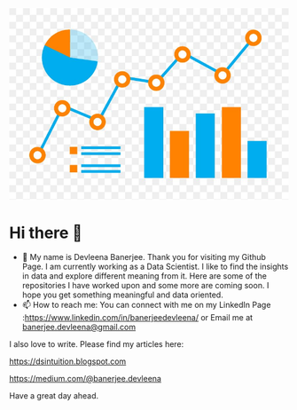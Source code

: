 <img src=analytics-computer-icons-data-analysis-data-science-png-favpng-shG6tVJzrLrUvefyYXcgsMFEi.jpg>


# Hi there 👋


- 💬  My name is Devleena Banerjee. Thank you for visiting my Github Page. I am currently working as a Data Scientist. I like to find the insights in data and explore different meaning from it. Here are some of the repositories I have worked upon and some more are coming soon. I hope you get something meaningful and data oriented. 
- 📫 How to reach me: You can connect with me on my LinkedIn Page :https://www.linkedin.com/in/banerjeedevleena/
or Email me at banerjee.devleena@gmail.com


I also love to write. Please find my articles here: 

https://dsintuition.blogspot.com

https://medium.com/@banerjee.devleena

Have a great day ahead.

